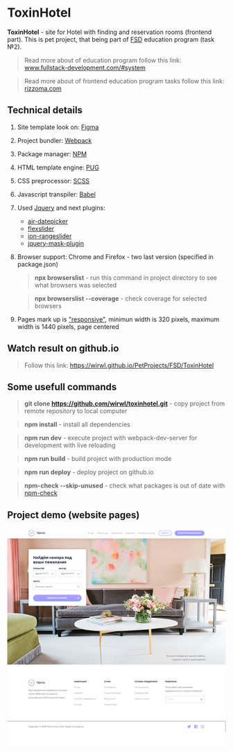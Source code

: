 # ToxinHotel
**ToxinHotel** - site for Hotel with finding and reservation rooms (frontend part). This is pet project, that being part of [FSD](https://www.fullstack-development.com) education program (task №2). 

> Read more about of education program follow this link: www.fullstack-development.com/#system

> Read more about  of frontend education program tasks follow this link: [rizzoma.com](https://rizzoma.com/topic/d5c429337bcaa70548fb5aeedee6d92b)

## Technical details
 1. Site template look on: [Figma](https://www.figma.com/file/MumYcKVk9RkKZEG6dR5E3A/FSD-education-program.-The-2nd-task)
 2. Project bundler: [Webpack](https://webpack.js.org)
 3. Package manager: [NPM](https://npmjs.com)
 4. HTML template engine: [PUG](https://pugjs.org)
 5. CSS preprocessor: [SCSS](https://sass-lang.com)
 6. Javascript transpiler: [Babel](https://babeljs.io)
 7. Used [Jquery](https://www.npmjs.com/package/jquery) and next plugins:
    + [air-datepicker](https://www.npmjs.com/package/air-datepicker)
    + [flexslider](https://www.npmjs.com/package/flexslider)
    + [ion-rangeslider](https://www.npmjs.com/package/ion-rangeslider)        
    + [jquery-mask-plugin](https://www.npmjs.com/package/jquery-mask-plugin)
 8. Browser support: Chrome and Firefox - two last version (specified in package.json)
    > **npx browserslist** - run this command  in project directory to see what browsers was selected

    > **npx browserslist --coverage** - check coverage for selected browsers
 9. Pages mark up is ["responsive"](http://www.liquidapsive.com), minimun width is 320 pixels, maximum width is 1440 pixels, page centered
## Watch result on github.io
   > Follow this link: https://wirwl.github.io/PetProjects/FSD/ToxinHotel

## Some usefull commands
  >**git clone https://github.com/wirwl/toxinhotel.git** - copy project from remote repository to local computer

  >**npm install** - install all dependencies

  >**npm run dev** - execute project with webpack-dev-server for development with live reloading

  >**npm run build** - build project with production mode

  >**npm run deploy** - deploy project on github.io

  >**npm-check --skip-unused** - check what packages is out of date with [npm-check](https://www.npmjs.com/package/npm-check)

## Project demo (website pages)
![demo.gif](demo.gif)

  






